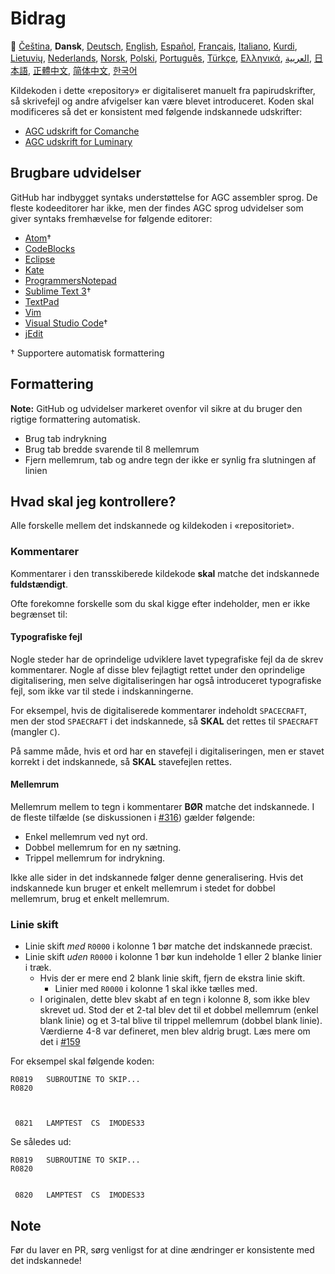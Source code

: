 # Bidrag

🎌
[Čeština][CZ],
**Dansk**,
[Deutsch][DE],
[English][EN],
[Español][ES],
[Français][FR],
[Italiano][IT],
[Kurdi][KU],
[Lietuvių][LT],
[Nederlands][NL],
[Norsk][NO],
[Polski][PL],
[Português][PT_BR],
[Türkçe][TR],
[Ελληνικά][GR],
[العربية][AR],
[日本語][JA],
[正體中文][ZH_TW],
[简体中文][ZH_CN],
[한국어][KO_KR]

[AR]:CONTRIBUTING.ar.md
[CZ]:CONTRIBUTING.cz.md
[DA]:CONTRIBUTING.da.md
[DE]:CONTRIBUTING.de.md
[EN]:CONTRIBUTING.md
[ES]:CONTRIBUTING.es.md
[FR]:CONTRIBUTING.fr.md
[GR]:CONTRIBUTING.gr.md
[IT]:CONTRIBUTING.it.md
[JA]:CONTRIBUTING.ja.md
[KO_KR]:CONTRIBUTING.ko_kr.md
[KU]:CONTRIBUTING.ku.md
[LT]:CONTRIBUTING.lt.md
[NL]:CONTRIBUTING.nl.md
[NO]:CONTRIBUTING.no.md
[PL]:CONTRIBUTING.pl.md
[PT_BR]:CONTRIBUTING.pt_br.md
[TR]:CONTRIBUTING.tr.md
[ZH_CN]:CONTRIBUTING.zh_cn.md
[ZH_TW]:CONTRIBUTING.zh_tw.md

Kildekoden i dette «repository» er digitaliseret manuelt fra papirudskrifter, så skrivefejl og andre afvigelser kan være blevet introduceret. Koden skal modificeres så det er konsistent med følgende indskannede udskrifter:

- [AGC udskrift for Comanche][8]
- [AGC udskrift for Luminary][9]

## Brugbare udvidelser

GitHub har indbygget syntaks understøttelse for AGC assembler sprog. De fleste kodeeditorer har ikke, men der findes AGC sprog udvidelser som giver syntaks fremhævelse for følgende editorer:

- [Atom][Atom]†
- [CodeBlocks][CodeBlocks]
- [Eclipse][Eclipse]
- [Kate][Kate]
- [ProgrammersNotepad][ProgrammersNotepad]
- [Sublime Text 3][Sublime Text]†
- [TextPad][TextPad]
- [Vim][Vim]
- [Visual Studio Code][VisualStudioCode]†
- [jEdit][jEdit]

† Supportere automatisk formattering

[Atom]:https://github.com/Alhadis/language-agc
[CodeBlocks]:https://github.com/virtualagc/virtualagc/tree/master/Contributed/SyntaxHighlight/CodeBlocks
[Eclipse]:https://github.com/virtualagc/virtualagc/tree/master/Contributed/SyntaxHighlight/Eclipse
[Kate]:https://github.com/virtualagc/virtualagc/tree/master/Contributed/SyntaxHighlight/Kate
[ProgrammersNotepad]:https://github.com/virtualagc/virtualagc/tree/master/Contributed/SyntaxHighlight/ProgrammersNotepad
[Sublime Text]:https://github.com/jimlawton/AGC-Assembly
[TextPad]:https://github.com/virtualagc/virtualagc/tree/master/Contributed/SyntaxHighlight/TextPad
[Vim]:https://github.com/wsdjeg/vim-assembly
[VisualStudioCode]:https://github.com/wopian/agc-assembly
[jEdit]:https://github.com/virtualagc/virtualagc/tree/master/Contributed/SyntaxHighlight/jEdit

## Formattering

**Note:** GitHub og udvidelser markeret ovenfor vil sikre at du bruger den rigtige formattering automatisk.

- Brug tab indrykning
- Brug tab bredde svarende til 8 mellemrum
- Fjern mellemrum, tab og andre tegn der ikke er synlig fra slutningen af linien

## Hvad skal jeg kontrollere?

Alle forskelle mellem det indskannede og kildekoden i «repositoriet».

### Kommentarer

Kommentarer i den transskiberede kildekode **skal** matche det indskannede **fuldstændigt**.

Ofte forekomne forskelle som du skal kigge efter indeholder, men er ikke begrænset til:

#### Typografiske fejl

Nogle steder har de oprindelige udviklere lavet typegrafiske fejl da de skrev kommentarer. Nogle af disse blev fejlagtigt rettet under den oprindelige digitalisering, men selve digitaliseringen har også introduceret typografiske fejl, som ikke var til stede i indskanningerne.

For eksempel, hvis de digitaliserede kommentarer indeholdt `SPACECRAFT`, men der stod `SPAECRAFT` i det indskannede, så **SKAL** det rettes til `SPAECRAFT` (mangler `C`).

På samme måde, hvis et ord har en stavefejl i digitaliseringen, men er stavet korrekt i det indskannede, så **SKAL** stavefejlen rettes.

#### Mellemrum

Mellemrum mellem to tegn i kommentarer **BØR** matche det indskannede. I de fleste tilfælde (se diskussionen i [#316][10]) gælder følgende:

- Enkel mellemrum ved nyt ord.
- Dobbel mellemrum for en ny sætning.
- Trippel mellemrum for indrykning.

Ikke alle sider in det indskannede følger denne generalisering. Hvis det indskannede kun bruger et enkelt mellemrum i stedet for dobbel mellemrum, brug et enkelt mellemrum.

### Linie skift

- Linie skift *med* `R0000` i kolonne 1 bør matche det indskannede præcist.
- Linie skift *uden* `R0000` i kolonne 1 bør kun indeholde 1 eller 2 blanke linier i træk.
  - Hvis der er mere end 2 blank linie skift, fjern de ekstra linie skift.
    - Linier med `R0000` i kolonne 1 skal ikke tælles med.
  - I originalen, dette blev skabt af en tegn i kolonne 8, som ikke blev skrevet ud. Stod der et 2-tal blev det til et dobbel mellemrum (enkel blank linie) og et 3-tal blive til trippel mellemrum (dobbel blank linie). Værdierne 4-8 var defineret, men blev aldrig brugt. Læs mere om det i [#159][7]

For eksempel skal følgende koden:

```plain
R0819   SUBROUTINE TO SKIP...
R0820



 0821   LAMPTEST  CS  IMODES33
```

Se således ud:

```plain
R0819   SUBROUTINE TO SKIP...
R0820


 0820   LAMPTEST  CS  IMODES33
```

## Note

Før du laver en PR, sørg venligst for at dine ændringer er konsistente med det indskannede!

[0]:https://github.com/chrislgarry/Apollo-11/pull/new/master
[1]:http://www.ibiblio.org/apollo/ScansForConversion/Luminary099/
[2]:http://www.ibiblio.org/apollo/ScansForConversion/Comanche055/
[6]:https://github.com/wopian/agc-assembly#user-settings
[7]:https://github.com/chrislgarry/Apollo-11/issues/159
[8]:http://www.ibiblio.org/apollo/ScansForConversion/Comanche055/
[9]:http://www.ibiblio.org/apollo/ScansForConversion/Luminary099/
[10]:https://github.com/chrislgarry/Apollo-11/pull/316#pullrequestreview-102892741
